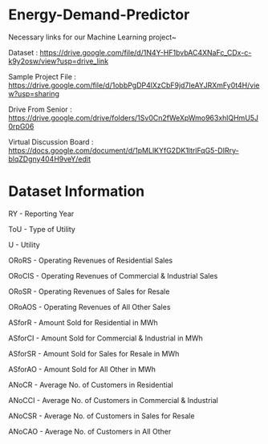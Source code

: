 # Energy-Demand-Predictor

Necessary links for our Machine Learning project~

Dataset : https://drive.google.com/file/d/1N4Y-HF1bvbAC4XNaFc_CDx-c-k9y2osw/view?usp=drive_link  

Sample Project File : https://drive.google.com/file/d/1obbPgDP4lXzCbF9jd7IeAYJRXmFy0t4H/view?usp=sharing  

Drive From Senior : https://drive.google.com/drive/folders/1Sv0Cn2fWeXpWmo963xhlQHmU5J0rpG06  

Virtual Discussion Board : https://docs.google.com/document/d/1pMLlKYfG2DK1ltrlFqG5-DIRry-blqZDgny404H9veY/edit

# Dataset Information

RY - Reporting Year

ToU - Type of Utility

U - Utility

ORoRS - Operating Revenues of Residential Sales

ORoCIS - Operating Revenues of Commercial & Industrial Sales

ORoSR - Operating Revenues of Sales for Resale

ORoAOS - Operating Revenues of All Other Sales

ASforR - Amount Sold for Residential in MWh

ASforCI - Amount Sold for Commercial & Industrial in MWh

ASforSR - Amount Sold for Sales for Resale in MWh

ASforAO - Amount Sold for All Other in MWh

ANoCR - Average No. of Customers in Residential

ANoCCI - Average No. of Customers in Commercial & Industrial

ANoCSR - Average No. of Customers in Sales for Resale

ANoCAO - Average No. of Customers in All Other





